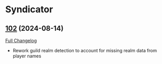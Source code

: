 # Syndicator

## [102](https://github.com/Baganator/Syndicator/tree/102) (2024-08-14)
[Full Changelog](https://github.com/Baganator/Syndicator/compare/101...102) 

- Rework guild realm detection to account for missing realm data from player names  
